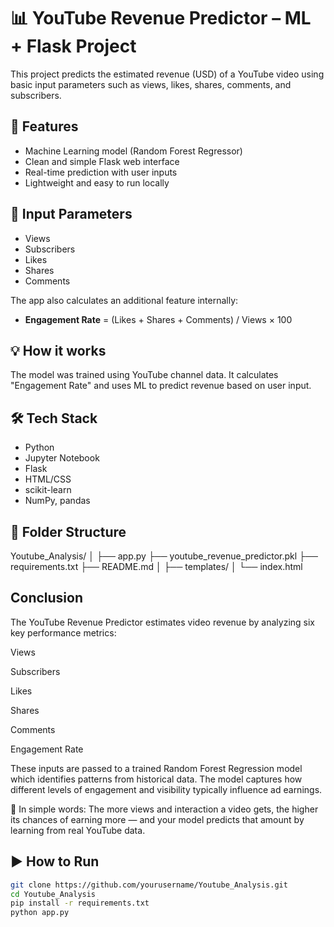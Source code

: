 # 📊 YouTube Revenue Predictor – ML + Flask Project

This project predicts the estimated revenue (USD) of a YouTube video using basic input parameters such as views, likes, shares, comments, and subscribers.

## 🚀 Features

- Machine Learning model (Random Forest Regressor)
- Clean and simple Flask web interface
- Real-time prediction with user inputs
- Lightweight and easy to run locally

## 🧠 Input Parameters

- Views
- Subscribers
- Likes
- Shares
- Comments

The app also calculates an additional feature internally:

- **Engagement Rate** = (Likes + Shares + Comments) / Views × 100

## 💡 How it works

The model was trained using YouTube channel data. It calculates "Engagement Rate" and uses ML to predict revenue based on user input.

## 🛠️ Tech Stack

- Python
- Jupyter Notebook
- Flask
- HTML/CSS
- scikit-learn
- NumPy, pandas

## 📂 Folder Structure

Youtube_Analysis/
│
├── app.py
├── youtube_revenue_predictor.pkl
├── requirements.txt
├── README.md
│
├── templates/
│ └── index.html

## Conclusion 
The YouTube Revenue Predictor estimates video revenue by analyzing six key performance metrics:

Views

Subscribers

Likes

Shares

Comments

Engagement Rate

These inputs are passed to a trained Random Forest Regression model which identifies patterns from historical data. The model captures how different levels of engagement and visibility typically influence ad earnings.

🎯 In simple words: The more views and interaction a video gets, the higher its chances of earning more — and your model predicts that amount by learning from real YouTube data.

## ▶️ How to Run

```bash
git clone https://github.com/yourusername/Youtube_Analysis.git
cd Youtube_Analysis
pip install -r requirements.txt
python app.py
